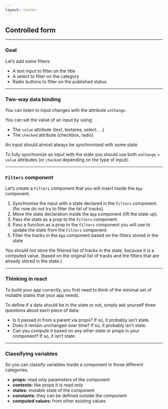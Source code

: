 ```yaml
---
layout: center
---
```


## Controlled form

<Toc maxDepth="2" mode="onlySiblings"/>

---

### Goal

Let’s add some filters:

* A text input to filter on the title
* A select to filter on the category
* Radio buttons to filter on the published status

---

### Two-way data binding

You can listen to input changes with the attribute `onChange`.

You can set the value of an input by using:

* The `value` attribute (text, textarea, select. . .)
* The `checked` attribute (checkbox, radio)

<alert>An input should almost always be synchronized with some state</alert>

<alert>To fully synchronize an input with the state you should use both `onChange` + `value` attributes (or `checked` depending on the type of input).</alert>

---

### `Filters` component

Let’s create a `Filters` component that you will insert inside the `App` component.

1. Synchronise the input with a state declared in the `Filters` component. (for now do not try to filter the list of tracks).
2. Move the state declaration inside the `App` component (lift the state up).
3. Pass the state as a prop to the `Filters` component.
4. Pass a function as a prop to the `Filters` component you will use to update the state from the `Filters` component.
5. Filter the tracks in the `App` component based on the filters stored in the state

<alert type="error">You should not store the filtered list of tracks in the state, because it is a computed value. (based on the original list of tracks and the filters that are already stored in the state.)</alert>

---

### Thinking in react

To build your app correctly, you first need to think of the minimal set of mutable states that your app needs.

To define if a data should be in the state or not, simply ask yourself three questions about each piece of data:

* Is it passed in from a parent via props? If so, it probably isn’t state.
* Does it remain unchanged over time? If so, it probably isn’t state.
* Can you compute it based on any other state or props in your component? If so, it isn’t state.

---

### Classifying variables

So you can classify variables inside a component in those different categories.

* **props:** read only parameters of the component
* **contexts:** like props it is read only
* **states:** mutable state of the component
* **constants:** they can be defined outside the component
* **computed values:** from other existing values
